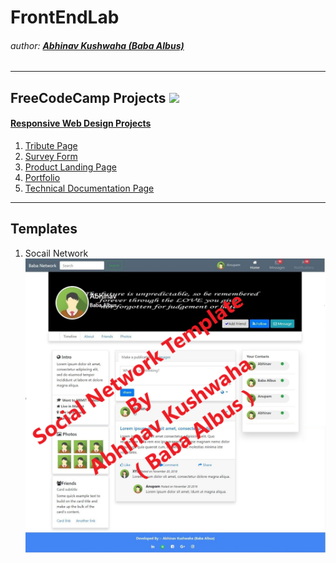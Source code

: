 # FrontEndLab
###### author: [**Abhinav Kushwaha (Baba Albus)**](http://babaalbus.com/ "http://babaalbus.com/")
---
## FreeCodeCamp Projects ![](https://s3.amazonaws.com/freecodecamp/curriculum-diagram-full.jpg)
  #### [Responsive Web Design Projects](https://www.freecodecamp.org/certification/babaalbus/responsive-web-design)
1. [Tribute Page](https://abhi9935.github.io/FreeCodeCamp_TributePage/)
2. [Survey Form](https://abhi9935.github.io/FreeCodeCamp_SurveyForm/)
3. [Product Landing Page](https://abhi9935.github.io/FreeCodeCamp_ProductLandingPage/)
4. [Portfolio](https://abhi9935.github.io/FreeCodeCamp_PersonalPortfolioWebpage/)
5. [Technical Documentation Page](https://abhi9935.github.io/FreeCodeCamp_TechnicalDocumentationPage/)
---
## Templates
1. Socail Network
![](https://github.com/Abhi9935/FrontEndLab/blob/master/Social%20Network/babasnw1.png)
